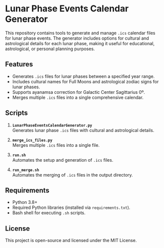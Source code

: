 # Lunar Phase Events Calendar Generator

This repository contains tools to generate and manage `.ics` calendar files for lunar phase events. The generator includes options for cultural and astrological details for each lunar phase, making it useful for educational, astrological, or personal planning purposes.

## Features

- Generates `.ics` files for lunar phases between a specified year range.
- Includes cultural names for Full Moons and astrological zodiac signs for lunar phases.
- Supports ayanamsa correction for Galactic Center Sagittarius 0º.
- Merges multiple `.ics` files into a single comprehensive calendar.

## Scripts

1. **`LunarPhaseEventsCalendarGenerator.py`**  
   Generates lunar phase `.ics` files with cultural and astrological details.

2. **`merge_ics_files.py`**  
   Merges multiple `.ics` files into a single file.

3. **`run.sh`**  
   Automates the setup and generation of `.ics` files.

4. **`run_merge.sh`**  
   Automates the merging of `.ics` files in the output directory.

## Requirements

- Python 3.8+
- Required Python libraries (installed via `requirements.txt`).
- Bash shell for executing `.sh` scripts.

## License

This project is open-source and licensed under the MIT License.
